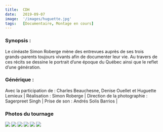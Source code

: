 ```yaml
---
title:  CDH
date:   2019-09-07
image:  '/images/huguette.jpg'
tags:   [Documentaire, Montage en cours]
---
```

### Synopsis :

Le cinéaste Simon Roberge mène des entrevues auprès de ses trois grands-parents toujours vivants afin de documenter leur vie. Au travers de ces récits se dessine le portrait d’une époque du Québec ainsi que le reflet d’une génération. 

### Générique :

Avec la participation de : Charles Beauchesne, Denise Ouellet et Huguette Lemieux | Réalisation : Simon Roberge | Direction de la photographie : Sagerpreet Singh | Prise de son : Andrés Solis Barrios | 

### Photos du tournage

<div class="gallery-box">
  <div class="gallery">
    <img src="/images/Untitled_1.29.1.png">
    <img src="/images/Untitled_1.33.1.png">
    <img src="/images/Untitled_1.34.1.png">
    <img src="/images/Untitled_1.7.1.png">
    <img src="/images/v2_1.16.1.png">
    <img src="/images/v2_1.19.1.png">
  </div>
</div>

